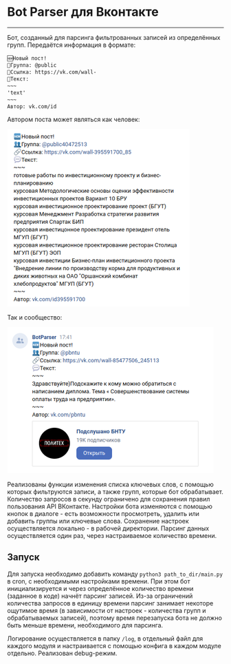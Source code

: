 # Bot Parser для Вконтакте
---
Бот, созданный для парсинга фильтрованных записей из определённых групп.
Передаётся информация в формате:

```
🆕Новый пост!
👥Группа: @public
🔗Ссылка: https://vk.com/wall-
💬Текст:
~~~
'text'
~~~
Автор: vk.com/id
```

Автором поста может являться как человек:

![Автор - человек](screenshots/human.png)

Так и сообщество:

![Автор - сообщество](screenshots/group.png)

Реализованы функции изменения списка ключевых слов, с помощью которых фильтруются записи, а также групп, которые бот обрабатывает. Количество запросов в секунду ограничено для сохранения правил пользования API ВКонтакте. 
Настройки бота изменяются с помощью кнопок в диалоге - есть возможности просмотреть, удалить или добавить группы или ключевые слова. Сохранение настроек осуществляется локально - в рабочей директории. Парсинг данных осуществляется один раз, через настраиваемое количество времени.

## Запуск
Для запуска необходимо добавить команду  `python3 path_to_dir/main.py` в cron, с необходимыми настройками времени. При этом бот инициализируется и через определённое количество времени (заданное в коде) начнёт парсинг записей. Из-за ограничений количества запросов в единицу времени парсинг занимает некоторе ощутимое время (в зависимости от настроек - количества групп и обрабатываемых записей), поэтому время перезапуска бота не должно быть меньше времени, необходимого для парсинга.

Логирование осуществляется в папку `/log`, в отдельный файл для каждого модуля и настраивается с помощью конфига в каждом модуле отдельно. Реализован debug-режим.

